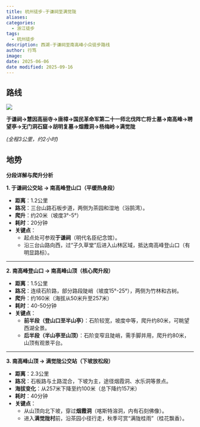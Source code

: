 ```yaml
---
title: 杭州徒步-于谦祠至满觉陇
aliases: 
categories:
  - 浙江徒步
tags:
  - 杭州徒步
description: 西湖-于谦祠至南高峰小众徒步路线
author: 行笃
image: 
date: 2025-06-06
date modified: 2025-09-16
---
```


## 路线

![](https://b0e0872.webp.li/PicGo/20250606111626351.png)

**于谦祠→慧因高丽寺→唐樟→国民革命军第二十一师北伐阵亡将士墓→南高峰→聘望亭→无门洞石窟→胡明复墓→烟霞洞→杨梅岭→满觉陇**

*(全程3公里，约2小时)*

## 地势

**分段详解与爬升分析**

**1. 于谦祠公交站 → 南高峰登山口（平缓热身段）**

- **距离**：1.2公里
- **路况**：三台山路石板步道，两侧为茶园和湿地（浴鹄湾）。
- **爬升**：约20米（坡度3°-5°）
- **耗时**：20分钟
- **关键点**：
    - 起点处可参观**于谦祠**（明代名臣纪念馆）。
    - 沿三台山路向西，过“子久草堂”后进入山林区域，抵达南高峰登山口（有明显路标）。

---

**2. 南高峰登山口 → 南高峰山顶（核心爬升段）**

- **距离**：1.5公里
- **路况**：连续石阶路，部分路段陡峭（坡度15°-25°），两侧为竹林和古树。
- **爬升**：约160米（海拔从50米升至257米）
- **耗时**：40-50分钟
- **关键点**：
    - **前半段（登山口至半山亭）**：石阶较宽，坡度中等，爬升约80米，可眺望西湖全景。
    - **后半段（半山亭至山顶）**：石阶变窄且陡峭，需手脚并用，爬升约80米，山顶有观景平台。
    
---

**3. 南高峰山顶 → 满觉陇公交站（下坡放松段）**

- **距离**：2.3公里
- **路况**：石板路与土路混合，下坡为主，途径烟霞洞、水乐洞等景点。
- **海拔变化**：从257米下降至约100米（总下降约157米）
- **耗时**：40分钟
- **关键点**：
    - 从山顶向北下坡，穿过**烟霞洞**（喀斯特溶洞，内有石刻佛像）。
    - 进入**满觉陇村**前，沿茶园小径行走，秋季可赏“满陇桂雨”（桂花飘香）。




